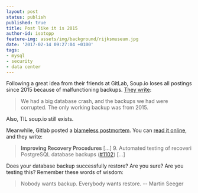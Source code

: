 ```yaml
---
layout: post
status: publish
published: true
title: Post like it is 2015
author-id: isotopp
feature-img: assets/img/background/rijksmuseum.jpg
date: '2017-02-14 09:27:04 +0100'
tags:
- mysql
- security
- data center
---
```

Following a great idea from their friends at GitLab, Soup.io loses all
postings since 2015 because of malfunctioning backups. 
[They write](http://updates.soup.io/post/595821153/Update-after-crash):

> We had a big database crash, and the backups we had were corrupted. The
> only working backup was from 2015.

Also, TIL soup.io still exists.

Meanwhile, Gitlab posted a [blameless postmortem](https://codeascraft.com/2012/05/22/blameless-postmortems/). You
can [read it online](https://about.gitlab.com/2017/02/10/postmortem-of-database-outage-of-january-31/),
and they write:

> **Improving Recovery Procedures** […] 9. Automated testing of recoveri
> PostgreSQL database backups
> ([#1102](https://gitlab.com/gitlab-com/infrastructure/issues/1102)) […]

Does your database backup successfully restore? Are you sure? Are you
testing this? Remember these words of wisdom:

> Nobody wants backup. Everybody wants restore. -- Martin Seeger
